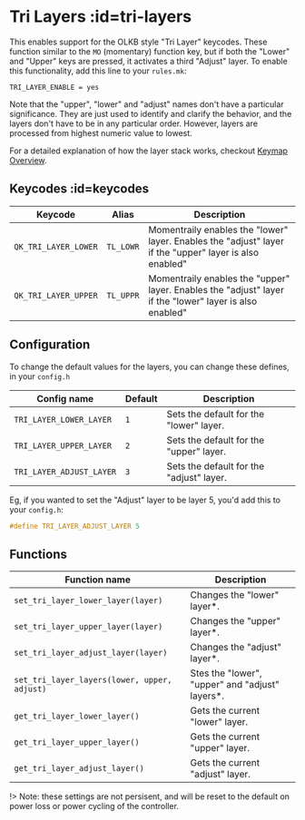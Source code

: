 # Tri Layers :id=tri-layers

This enables support for the OLKB style "Tri Layer" keycodes.  These function similar to the `MO` (momentary) function key, but if both the "Lower" and "Upper" keys are pressed, it activates a third "Adjust" layer.  To enable this functionality, add this line to your `rules.mk`:

```make
TRI_LAYER_ENABLE = yes
```

Note that the "upper", "lower" and "adjust" names don't have a particular significance.  They are just used to identify and clarify the behavior, and the layers don't have to be in any particular order.  However, layers are processed from highest numeric value to lowest.

For a detailed explanation of how the layer stack works, checkout [Keymap Overview](keymap.md#keymap-and-layers).

## Keycodes :id=keycodes

| Keycode              | Alias     | Description                                                                                             |
|----------------------|-----------|---------------------------------------------------------------------------------------------------------|
| `QK_TRI_LAYER_LOWER` | `TL_LOWR` | Momentraily enables the "lower" layer. Enables the "adjust" layer if the "upper" layer is also enabled" |
| `QK_TRI_LAYER_UPPER` | `TL_UPPR` | Momentraily enables the "upper" layer. Enables the "adjust" layer if the "lower" layer is also enabled" |

## Configuration

To change the default values for the layers, you can change these defines, in your `config.h`

| Config name              | Default | Description                              |
|--------------------------|---------|------------------------------------------|
| `TRI_LAYER_LOWER_LAYER`  | `1`     | Sets the default for the "lower" layer.  |
| `TRI_LAYER_UPPER_LAYER`  | `2`     | Sets the default for the "upper" layer.  |
| `TRI_LAYER_ADJUST_LAYER` | `3`     | Sets the default for the "adjust" layer. |

Eg, if you wanted to set the "Adjust" layer to be layer 5, you'd add this to your `config.h`: 

```c
#define TRI_LAYER_ADJUST_LAYER 5
```

## Functions

| Function name                                |  Description                                    |
|----------------------------------------------|-------------------------------------------------|
| `set_tri_layer_lower_layer(layer)`           | Changes the "lower" layer*.                     |
| `set_tri_layer_upper_layer(layer)`           | Changes the "upper" layer*.                     |
| `set_tri_layer_adjust_layer(layer)`          | Changes the "adjust" layer*.                    |
| `set_tri_layer_layers(lower, upper, adjust)` | Stes the "lower", "upper" and "adjust" layers*. |
| `get_tri_layer_lower_layer()`                | Gets the current "lower" layer.                 |
| `get_tri_layer_upper_layer()`                | Gets the current "upper" layer.                 |
| `get_tri_layer_adjust_layer()`               | Gets the current "adjust" layer.                |

!> Note: these settings are not persisent, and will be reset to the default on power loss or power cycling of the controller.
